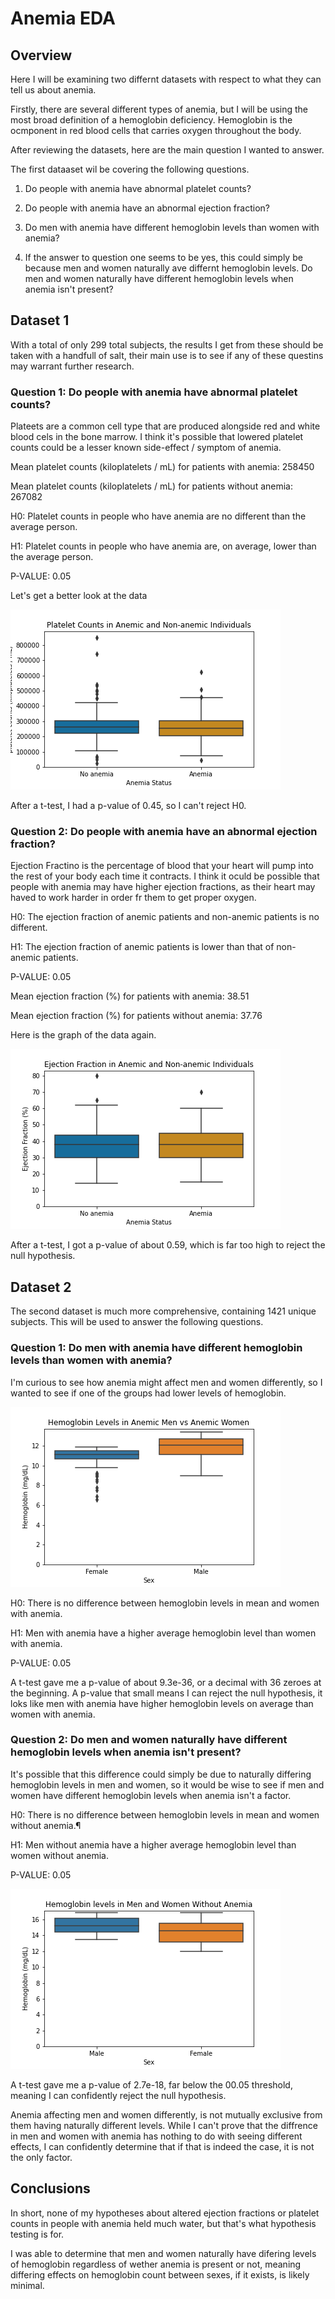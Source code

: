# Anemia EDA

## Overview
Here I will be examining two differnt datasets with respect to what they can tell us about anemia.

Firstly, there are several different types of anemia, but I will be using the most broad definition of a hemoglobin deficiency. Hemoglobin is the ocmponent in red blood cells that carries oxygen throughout the body.

After reviewing the datasets, here are the main question I wanted to answer.

The first dataaset wil be covering the following questions.

1. Do people with anemia have abnormal platelet counts?
2. Do people with anemia have an abnormal ejection fraction?

1. Do men with anemia have different hemoglobin levels than women with anemia?
2. If the answer to question one seems to be yes, this could simply be because men and women naturally ave differnt hemoglobin levels. Do men and women naturally have different hemoglobin levels when anemia isn't present?

## Dataset 1

With a total of only 299 total subjects, the results I get from these should be taken with a handfull of salt, their main use is to see if any of these questins may warrant further research.

### Question 1: Do people with anemia have abnormal platelet counts?

Plateets are a common cell type that are produced alongside red and white blood cels in the bone marrow. I think it's possible that lowered platelet counts could be a lesser known side-effect / symptom of anemia.

Mean platelet counts (kiloplatelets / mL) for patients with anemia: 258450 

Mean platelet counts (kiloplatelets / mL) for patients without anemia: 267082

H0: Platelet counts in people who have anemia are no different than the average person.

H1: Platelet counts in people who have anemia are, on average, lower than the average person.

P-VALUE: 0.05

Let's get a better look at the data

![Platelet Counts](./images/Platelets.png)

After a t-test, I had a p-value of 0.45, so I can't reject H0.

### Question 2: Do people with anemia have an abnormal ejection fraction?

Ejection Fractino is the percentage of blood that your heart will pump into the rest of your body each time it contracts. I think it oculd be possible that people with anemia may have higher ejection fractions, as their heart may haved to work harder in order fr them to get proper oxygen.

H0: The ejection fraction of anemic patients and non-anemic patients is no different.

H1: The ejection fraction of anemic patients is lower than that of non-anemic patients.

P-VALUE: 0.05

Mean ejection fraction (%) for patients with anemia: 38.51 

Mean  ejection fraction (%) for patients without anemia: 37.76

Here is the graph of the data again.

![Ejection Fraction](./images/ejection_fraction.png)

After a t-test, I got a p-value of about 0.59, which is far too high to reject the null hypothesis.

## Dataset 2

The second dataset is much more comprehensive, containing 1421 unique subjects. This will be used to answer the following questions.

### Question 1: Do men with anemia have different hemoglobin levels than women with anemia?

I'm curious to see how anemia might affect men and women differently, so I wanted to see if one of the groups had lower levels of hemoglobin.

![Anemia Hemoglobin by Sex](./images/Anemia_Hemoglobin.png)

H0: There is no difference between hemoglobin levels in mean and women with anemia.

H1: Men with anemia have a higher average hemoglobin level than women with anemia.

P-VALUE: 0.05

A t-test gave me a p-value of about 9.3e-36, or a decimal with 36 zeroes at the beginning. A p-value that small means I can reject the null hypothesis, it loks like men with anemia have higher hemoglobin levels on average than women with anemia.


### Question 2: Do men and women naturally have different hemoglobin levels when anemia isn't present?

It's possible that this difference could simply be due to naturally differing hemoglobin levels in men and women, so it would be wise to see if men and women have different hemoglobin levels when anemia isn't a factor.

H0: There is no difference between hemoglobin levels in mean and women without anemia.¶

H1: Men without anemia have a higher average hemoglobin level than women without anemia.

P-VALUE: 0.05

![o Anemia Hemoglobin](./images/Hemo_Without_Anemia.png)

A t-test gave me a p-value of 2.7e-18, far below the 00.05 threshold, meaning I can confidently reject the null hypothesis.

Anemia affecting men and women differently, is not mutually exclusive from them having naturally different levels. While I can't prove that the diffrence in men and women with anemia has nothing to do with seeing different effects, I can confidently determine that if that is indeed the case, it is not the only factor.

## Conclusions

In short, none of my hypotheses about altered ejection fractions or platelet counts in people with anemia held much water, but that's what hypothesis testing is for.

I was able to determine that men and women naturally have difering levels of hemoglobin regardless of wether anemia is present or not, meaning differing effects on hemoglobin count between sexes, if it exists, is likely minimal.